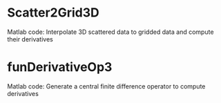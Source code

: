 # Scatter2Grid3D
Matlab code: Interpolate 3D scattered data to gridded data and compute their derivatives

# funDerivativeOp3
Matlab code: Generate a central finite difference operator to compute derivatives
